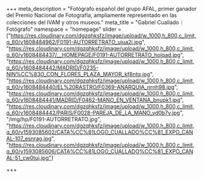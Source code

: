 +++
meta_description = "Fotógrafo español del grupo AFAL, primer ganador del Premio Nacional de Fotografía, ampliamente representado en las colecciones del IVAM y otros museos."
meta_title = "Gabriel Cuallado︱Fotógrafo"
namespace = "homepage"
slider = ["https://res.cloudinary.com/dgzqhksfz/image/upload/w_1000,h_800,c_limit,q_60/v1608484962/F0191-AUTORRETRATO_uiua2i.jpg", "https://res.cloudinary.com/dgzqhksfz/image/upload/w_1000,h_800,c_limit,q_60/v1608484437/__HOMEPAGE/F0191-AUTORRETRATO_holqad.jpg", "https://res.cloudinary.com/dgzqhksfz/image/upload/w_1000,h_800,c_limit,q_60/v1608484442/MADRID/F0235-NIN%CC%83O_CON_FLORES_PLAZA_MAYOR_kf8ntq.jpg", "https://res.cloudinary.com/dgzqhksfz/image/upload/w_1000,h_800,c_limit,q_60/v1608484440/EL%20RASTRO/F0369-ANARQUIA_nrnh98.jpg", "https://res.cloudinary.com/dgzqhksfz/image/upload/w_1000,h_800,c_limit,q_60/v1608484441/MADRID/F0462-MANO_EN_VENTANA_bnupk1.jpg", "https://res.cloudinary.com/dgzqhksfz/image/upload/w_1000,h_800,c_limit,q_60/v1608484442/PARIS/F0028-PAREJA_DE_LA_MANO_vd0b7v.jpg", "/img/hp/F0191-AUTORRETRATO.jpg", "https://res.cloudinary.com/dgzqhksfz/image/upload/w_1000,h_800,c_limit,q_60/v1593085602/CATA%CC%81LOGO_CUALLADO%CC%81_EXPO_CANAL-107_esnrag.jpg", "https://res.cloudinary.com/dgzqhksfz/image/upload/w_1000,h_800,c_limit,q_60/v1593085606/CATA%CC%81LOGO_CUALLADO%CC%81_EXPO_CANAL-51_cw0tuj.jpg"]

+++
